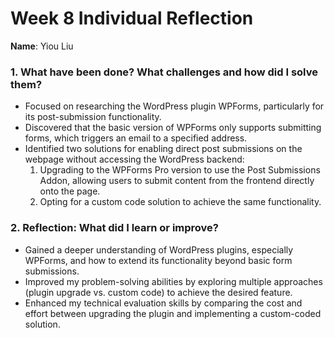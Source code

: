 # Week 8 Individual Reflection  
**Name**: Yiou Liu  

### 1. What have been done? What challenges and how did I solve them?  
- Focused on researching the WordPress plugin WPForms, particularly for its post-submission functionality.
- Discovered that the basic version of WPForms only supports submitting forms, which triggers an email to a specified address.
- Identified two solutions for enabling direct post submissions on the webpage without accessing the WordPress backend:
  1. Upgrading to the WPForms Pro version to use the Post Submissions Addon, allowing users to submit content from the frontend directly onto the page.
  2. Opting for a custom code solution to achieve the same functionality.

### 2. Reflection: What did I learn or improve?  
- Gained a deeper understanding of WordPress plugins, especially WPForms, and how to extend its functionality beyond basic form submissions.
- Improved my problem-solving abilities by exploring multiple approaches (plugin upgrade vs. custom code) to achieve the desired feature.
- Enhanced my technical evaluation skills by comparing the cost and effort between upgrading the plugin and implementing a custom-coded solution.
